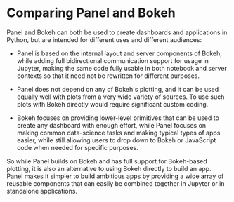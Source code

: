 # Comparing Panel and Bokeh

Panel and Bokeh can both be used to create dashboards and applications in Python, but are intended for different uses and different audiences:

- Panel is based on the internal layout and server components of Bokeh, while adding full bidirectional communication support for usage in Jupyter, making the same code fully usable in both notebook and server contexts so that it need not be rewritten for different purposes.

- Panel does not depend on any of Bokeh's plotting, and it can be used equally well with plots from a very wide variety of sources. To use such plots with Bokeh directly would require significant custom coding.

- Bokeh focuses on providing lower-level primitives that can be used to create any dashboard with enough effort, while Panel focuses on making common data-science tasks and making typical types of apps easier, while still allowing users to drop down to Bokeh or JavaScript code when needed for specific purposes.

So while Panel builds on Bokeh and has full support for Bokeh-based plotting, it is also an alternative to using Bokeh directly to build an app. Panel makes it simpler to build ambitious apps by providing a wide array of reusable components that can easily be combined together in Jupyter or in standalone applications.
